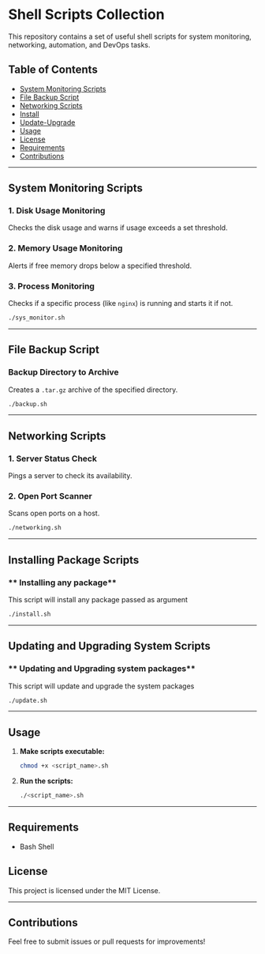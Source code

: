 # Shell Scripts Collection  
This repository contains a set of useful shell scripts for system monitoring, networking, automation, and DevOps tasks.

## Table of Contents  
- [System Monitoring Scripts](#system-monitoring-scripts)  
- [File Backup Script](#file-backup-script)  
- [Networking Scripts](#networking-scripts)
- [Install](#install-script)
- [Update-Upgrade](#update-upgrade)
- [Usage](#usage)  
- [License](#license)
- [Requirements](#requirements) 
- [Contributions](#contributions)

---

## System Monitoring Scripts  

### **1. Disk Usage Monitoring**  
Checks the disk usage and warns if usage exceeds a set threshold.  
 
### **2. Memory Usage Monitoring**  
Alerts if free memory drops below a specified threshold.   

### **3. Process Monitoring**  
Checks if a specific process (like `nginx`) is running and starts it if not.  

```bash
./sys_monitor.sh
```

---

## File Backup Script  

### **Backup Directory to Archive**  
Creates a `.tar.gz` archive of the specified directory.  

```bash
./backup.sh
```

---

## Networking Scripts  

### **1. Server Status Check**  
Pings a server to check its availability.  

### **2. Open Port Scanner**  
Scans open ports on a host.  

```bash
./networking.sh
```

---

## Installing Package Scripts  

### ** Installing any package**    
This script will install any package passed as argument

```bash
./install.sh
```

---

## Updating and Upgrading System Scripts  

### ** Updating and Upgrading system packages**    
This script will update and upgrade the system packages

```bash
./update.sh
```

---

## Usage  
1. **Make scripts executable:**  
   ```bash
   chmod +x <script_name>.sh
   ```
2. **Run the scripts:**  
   ```bash
   ./<script_name>.sh
   ```

---

## Requirements  
- Bash Shell


## License  
This project is licensed under the MIT License.  

---

## Contributions  
Feel free to submit issues or pull requests for improvements!

